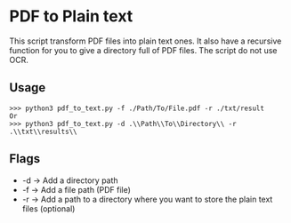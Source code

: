 # PDF to Plain text
This script transform PDF files into plain text ones. It also have a recursive function for you to give a directory full of PDF files. The script do not use OCR.

## Usage
```
>>> python3 pdf_to_text.py -f ./Path/To/File.pdf -r ./txt/result
Or
>>> python3 pdf_to_text.py -d .\\Path\\To\\Directory\\ -r .\\txt\\results\\
```

## Flags
- -d -> Add a directory path
- -f -> Add a file path (PDF file)
- -r -> Add a path to a directory where you want to store the plain text files (optional) 
